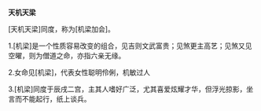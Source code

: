 **天机天梁**

[天机天梁]同度，称为[机梁加会]。

1.[机梁]是一个性质容易改变的组合，见吉则文武富贵；见煞更主高艺；见煞又见空曜，则为僧道之命，亦指六亲无缘。

2.女命见[机梁]，代表女性聪明伶俐，机敏过人

3.[机梁]同度于辰戌二宫，主其人嗜好广泛，尤其喜爱炫耀才华，但浮光掠影，坐言而不能起行，纸上谈兵。